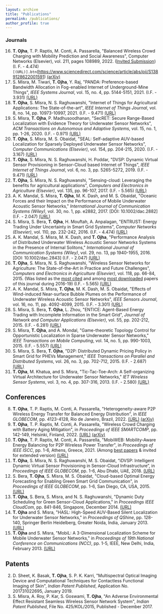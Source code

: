 ```yaml
---
layout: archive
title: "Publications"
permalink: /publications/
author_profile: true
---
```


### Journals
16. **T. Ojha**, T. P. Raptis, M. Conti, A. Passarella, "Balanced Wireless Crowd Charging with Mobility Prediction and Social Awareness", Computer Networks (Elsevier), vol. 211, pages 108989, 2022. (<ins>Invited Submission</ins>) (I. F. - 4.474) `[(URL)].btn`(https://www.sciencedirect.com/science/article/abs/pii/S1389128622001591) [(arXiv)](https://arxiv.org/abs/2204.09399)
15. S. Misra, M. Tiwari, **T. Ojha**, Y. Raj, "PANDA: Preference-based Bandwidth Allocation in Fog-enabled Internet of Underground-Mine Things", _IEEE Systems Journal_, vol. 15, no. 4, pp. 5144-5151, 2021. (I.F. - 3.931) [(URL)](https://ieeexplore.ieee.org/document/9461869)
14. **T. Ojha**, S. Misra, N. S. Raghuwanshi, "Internet of Things for Agricultural Applications: The State-of-the-art", _IEEE Internet of Things Journal_, vol. 8, no. 14, pp. 10973-10997, 2021. (I.F. - 9.471) [(URL)](https://ieeexplore.ieee.org/document/9321474)
13. S. Misra, **T. Ojha**, P. Madhusoodhanan, "SecRET: Secure Range-Based Localization with Evidence Theory for Underwater Sensor Networks", _ACM Transactions on Autonomous and Adaptive Systems_, vol. 15, no. 1, pp. 1-26, 2020. (I.F. - 0.971) [(URL)](https://dl.acm.org/doi/10.1145/3431390)
12. **T. Ojha**, S. Misra, M. S. Obaidat, "SEAL: Self-adaptive AUV-based Localization for Sparsely Deployed Underwater Sensor Networks", _Computer Communications (Elsevier)_, vol. 154, pp. 204-215, 2020. (I.F. - 3.167) [(URL)](https://www.sciencedirect.com/science/article/abs/pii/S0140366419307285)
11. **T. Ojha**, S. Misra, N. S. Raghuwanshi, H. Poddar, "DVSP: Dynamic Virtual Sensor Provisioning in Sensor-Cloud based Internet of Things", _IEEE Internet of Things Journal_, vol. 6, no. 3, pp. 5265-5272, 2019. (I.F. - 9.471) [(URL)](https://ieeexplore.ieee.org/document/8643570)
10. **T. Ojha**, S. Misra, N. S. Raghuwanshi, "Sensing-cloud: Leveraging the benefits for agricultural applications", _Computers and Electronics in Agriculture (Elsevier)_, vol. 135, pp. 96-107, 2017. (I.F. - 5.565) [(URL)](http://www.sciencedirect.com/science/article/pii/S0168169916305099)
9. A. K. Mandal, S. Misra, **T. Ojha**, M. K. Dash, and M. S. Obaidat, "Oceanic Forces and their Impact on the Performance of Mobile Underwater Acoustic Sensor Networks," _International Journal of Communication Systems (Wiley)_, vol. 30, no. 1, pp. e2882, 2017. [DOI: 10.1002/dac.2882] (I.F. - 2.047) [(URL)](http://onlinelibrary.wiley.com/doi/10.1002/dac.2882/abstract)
8. S. Misra, S. Bera, **T. Ojha**, H. Mouftah, A. Anpalagan, "ENTRUST: Energy Trading Under Uncertainty in Smart Grid Systems", _Computer Networks (Elsevier)_, vol. 110, pp. 232-242, 2016. (I.F. - 4.474) [(URL)](http://www.sciencedirect.com/science/article/pii/S1389128616303206)
7. A. K. Mandal, S. Misra, M. K. Dash, and **T. Ojha**, "Performance Analysis of Distributed Underwater Wireless Acoustic Sensor Networks Systems in the Presence of Internal Solitons," _International Journal of Communication Systems (Wiley)_, vol. 29, no. 13, pp 1940-1955, 2016. [DOI: 10.1002/dac.2843] (I.F. - 2.047) [(URL)](http://onlinelibrary.wiley.com/doi/10.1002/dac.2843/abstract)
6. **T. Ojha**, S. Misra, N. S. Raghuwanshi, "Wireless Sensor Networks for Agriculture: The State-of-the-Art in Practice and Future Challenges", _Computers and Electronics in Agriculture (Elsevier)_, vol. 118, pp. 66-84, 2015. (Was listed as the <ins>most cited</ins> and among <ins>most downloaded</ins> papers of this journal during 2016-19) (I.F. - 5.565) [(URL)](http://www.sciencedirect.com/science/article/pii/S0168169915002379)
5. A. K. Mandal, S. Misra, **T. Ojha**, M. K. Dash, M. S. Obaidat, "Effects of Wind-induced Near-surface Bubble Plumes on the Performance of Underwater Wireless Acoustic Sensor Networks", _IEEE Sensors Journal_, vol. 16, no. 11, pp. 4092-4099, 2015. (I.F. - 3.301) [(URL)](http://ieeexplore.ieee.org/stamp/stamp.jsp?arnumber=7120073)
4. S. Misra, S. Bera, **T. Ojha**, L. Zhou, "ENTICE: Agent-Based Energy Trading with Incomplete Information in the Smart Grid", _Journal of Network and Computer Applications (Elsevier)_, vol. 55, pp. 202-212, 2015. (I.F. - 6.281) [(URL)](http://www.sciencedirect.com/science/article/pii/S1084804515001083#)
3. S. Misra, **T. Ojha**, and A. Mondal, "Game-theoretic Topology Control for Opportunistic Localization in Sparse Underwater Sensor Networks," _IEEE Transactions on Mobile Computing_, vol. 14, no. 5, pp. 990-1003, 2015. (I.F. - 5.557) [(URL)](http://ieeexplore.ieee.org/xpls/abs_all.jsp?arnumber=6853401&tag=1)
2. S. Misra, S. Bera, **T. Ojha**, "D2P: Distributed Dynamic Pricing Policy in Smart Grid for PHEVs Management," _IEEE Transactions on Parallel and Distributed Systems_, vol. 26, no. 3, pp. 702-712, 2015. (I.F. - 2.687) [(URL)](http://ieeexplore.ieee.org/xpl/articleDetails.jsp?tp=&arnumber=6782392)
1. **T. Ojha**, M. Khatua, and S. Misra, "Tic-Tac-Toe-Arch: A Self-organizing Virtual Architecture for Underwater Sensor Networks," _IET Wireless Sensor Systems_, vol. 3, no. 4, pp. 307-316, 2013. (I.F. - 2.580) [(URL)](https://digital-library.theiet.org/content/journals/10.1049/iet-wss.2012.0139)


Conferences
------
8. **T. Ojha**, T. P. Raptis, M. Conti, A. Passarella, "Heterogeneity-aware P2P Wireless Energy Transfer for Balanced Energy Distribution", in _IEEE GLOBECOM_, pp. 4123-4128, Rio de Janeiro, Brazil, 2022. [(URL)](https://ieeexplore.ieee.org/document/10001645) [(arXiv)](https://arxiv.org/abs/2205.11069)
7. **T. Ojha**, T. P. Raptis, M. Conti, A. Passarella, "Wireless Crowd Charging with Battery Aging Mitigation", in _Proceedings of IEEE SMARTCOMP_, pp. 142-149, Helsinki, Finland, 2022. [(URL)](https://ieeexplore.ieee.org/document/9821045) [(arXiv)](https://arxiv.org/abs/2204.09311)
6. **T. Ojha**, T. P. Raptis, M. Conti, A. Passarella, "MobiWEB: Mobility-Aware Energy Balancing for P2P Wireless Power Transfer", in _Proceedings of IEEE ISCC_, pp. 1-6, Athens, Greece, 2021. (Among <ins> best papers</ins> & invited for extended version) [(URL)](https://ieeexplore.ieee.org/document/9631530)
5. **T. Ojha**, S. Misra, N. S. Raghuwanshi, M. S. Obaidat, “iDVSP: Intelligent Dynamic Virtual Sensor Provisioning in Sensor-Cloud Infrastructure”, in _Proceedings of IEEE GLOBECOM_, pp. 1-6, Abu Dhabi, UAE, 2018. [(URL)](https://ieeexplore.ieee.org/document/8647815)
4. S. Bera, **T. Ojha**, S. Misra, M. S. Obaidat, "Cloud-based Optimal Energy Forecasting for Enabling Green Smart Grid Communication", in _Proceedings of IEEE GLOBECOM_, pp. 1-6, San Diego, CA, USA, 2015. [(URL)](http://ieeexplore.ieee.org/stamp/stamp.jsp?tp=&arnumber=7417591)
3. **T. Ojha**, S. Bera, S. Misra, and N. S. Raghuwanshi, "Dynamic Duty Scheduling for Green Sensor-Cloud Applications," in _Proceedings IEEE CloudCom_, pp. 841-846, Singapore, December 2014. [(URL)](http://ieeexplore.ieee.org/xpl/articleDetails.jsp?reload=true&arnumber=7037771)
2. **T. Ojha** and S. Misra, "HASL: High-Speed AUV-Based Silent Localization for Underwater Sensor Networks," in _Proceedings of QShine_, pp. 128-140, Springer Berlin Heidelberg, Greater Noida, India, January 2013. [(URL)](http://link.springer.com/chapter/10.1007%2F978-3-642-37949-9_11)
1. **T. Ojha** and S. Misra, "MobiL: A 3-Dimensional Localization Scheme for Mobile Underwater Sensor Networks," in _Proceedings of 19th National Conference on Communications (NCC)_, pp. 1-5, IEEE, New Delhi, India, February 2013. [(URL)](http://ieeexplore.ieee.org/xpls/abs_all.jsp?arnumber=6488033)


Patents
------
2. D. Sheet, K. Basak, **T. Ojha**, S. P. K. Karri, "Multispectral Optical Imaging Device and Computational Techniques for Contactless Functional Imaging of Skin", _Indian Patent Published_, Application No. 201731022695, January 2019.
1. S. Misra, A. Roy, P. Kar, S. Goswami, **T. Ojha**, "An Adverse Environmental Effect Resistant Seamless Wireless Sensor Network System", _Indian Patent Published_, File No. 425/KOL/2015, Published - December 2017.

